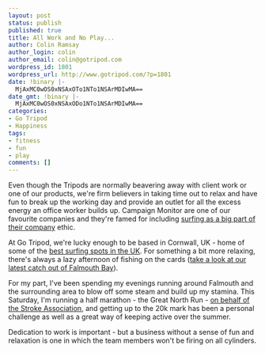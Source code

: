 ```yaml
---
layout: post
status: publish
published: true
title: All Work and No Play...
author: Colin Ramsay
author_login: colin
author_email: colin@gotripod.com
wordpress_id: 1801
wordpress_url: http://www.gotripod.com/?p=1801
date: !binary |-
  MjAxMC0wOS0xNSAxOTo1NTo1NSArMDIwMA==
date_gmt: !binary |-
  MjAxMC0wOS0xNSAxODo1NTo1NSArMDIwMA==
categories:
- Go Tripod
- Happiness
tags:
- fitness
- fun
- play
comments: []
---
```

<p>Even though the Tripods are normally beavering away with client work or one of our products, we're firm believers in taking time out to relax and have fun to break up the working day and provide an outlet for all the excess energy an office worker builds up. Campaign Monitor are one of our favourite companies and they're famed for including <a href="http://www.campaignmonitor.com/blog/post/2676/campaign-monitor-goes-to-the-beach/">surfing as a big part of their company</a> ethic.</p>
<p>At Go Tripod, we're lucky enough to be based in Cornwall, UK - home of some of the <a href="http://www.newquaysurfer.org/">best surfing spots in the UK</a>. For something a bit more relaxing, there's always a lazy afternoon of fishing on the cards (<a href="http://www.gotripod.com/wp-content/uploads/2010/09/photo-7.jpg">take a look at our latest catch out of Falmouth Bay</a>).</p>
<p>For my part, I've been spending my evenings running around Falmouth and the surrounding area to blow off some steam and build up my stamina. This Saturday, I'm running a half marathon - the Great North Run - <a href="http://www.justgiving.com/colinramsay-gnr-2010">on behalf of the Stroke Association</a>, and getting up to the 20k mark has been a personal challenge as well as a great way of keeping active over the summer.</p>
<p>Dedication to work is important - but a business without a sense of fun and relaxation is one in which the team members won't be firing on all cylinders.</p>
